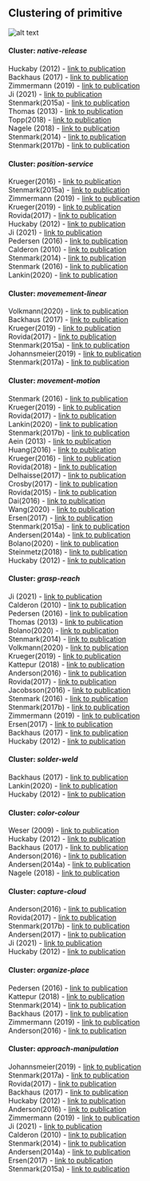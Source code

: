 ## Clustering of primitive
![alt text](https://github.com/teiband/industrial-skill-review/blob/main/data/out/primitive/kmeans10primitive.png?raw=true)

#### Cluster: *native-release*
Huckaby (2012) - [link to publication](http://www.jakehuckaby.com/papers/aaai2012ws_cogrob.pdf)<br />
Backhaus (2017) - [link to publication](https://link.springer.com/article/10.1007/s10845-015-1063-3)<br />
Zimmermann (2019) - [link to publication](https://ieeexplore.ieee.org/abstract/document/8869473)<br />
Ji (2021) - [link to publication](https://ieeexplore.ieee.org/document/9383829)<br />
Stenmark(2015a) - [link to publication](https://www.sciencedirect.com/science/article/abs/pii/S073658451400060X)<br />
Thomas (2013) - [link to publication](https://arxiv.org/ftp/arxiv/papers/1409/1409.6601.pdf)<br />
Topp(2018) - [link to publication](https://ieeexplore.ieee.org/document/8593566)<br />
Nagele (2018) - [link to publication](https://ieeexplore.ieee.org/document/8462885)<br />
Stenmark(2014) - [link to publication](https://www.sciencedirect.com/science/article/pii/S1474667016420768?via%3Dihub)<br />
Stenmark(2017b) - [link to publication](https://www.aaai.org/ocs/index.php/FSS/FSS17/paper/viewFile/16021/15290)<br />
#### Cluster: *position-service*
Krueger(2016) - [link to publication](https://ieeexplore.ieee.org/document/7440782)<br />
Stenmark(2015a) - [link to publication](https://www.sciencedirect.com/science/article/abs/pii/S073658451400060X)<br />
Zimmermann (2019) - [link to publication](https://ieeexplore.ieee.org/abstract/document/8869473)<br />
Krueger(2019) - [link to publication](https://www.sciencedirect.com/science/article/abs/pii/S0736584517304465)<br />
Rovida(2017) - [link to publication](https://link.springer.com/chapter/10.1007%2F978-3-319-54927-9_4)<br />
Huckaby (2012) - [link to publication](http://www.jakehuckaby.com/papers/aaai2012ws_cogrob.pdf)<br />
Ji (2021) - [link to publication](https://ieeexplore.ieee.org/document/9383829)<br />
Pedersen (2016) - [link to publication](https://www.sciencedirect.com/science/article/abs/pii/S0736584515000575 )<br />
Calderon (2010) - [link to publication](https://ieeexplore.ieee.org/stamp/stamp.jsp?tp=&arnumber=5513180)<br />
Stenmark(2014) - [link to publication](https://www.sciencedirect.com/science/article/pii/S1474667016420768?via%3Dihub)<br />
Stenmark (2016) - [link to publication](https://www.google.com/url?sa=t&rct=j&q=&esrc=s&source=web&cd=&ved=2ahUKEwjWhoK3_OnyAhU7AGMBHQ9gCL4QFnoECAkQAQ&url=https%3A%2F%2Fwww.aaai.org%2Focs%2Findex.php%2FFSS%2FFSS16%2Fpaper%2Fdownload%2F14091%2F13669&usg=AOvVaw3U3cjpPK_KJQGKlvKVW4--)<br />
Lankin(2020) - [link to publication](https://ieeexplore.ieee.org/document/9442192)<br />
#### Cluster: *movemement-linear*
Volkmann(2020) - [link to publication](https://www.sciencedirect.com/science/article/pii/S2351978920319144?via%3Dihub)<br />
Backhaus (2017) - [link to publication](https://link.springer.com/article/10.1007/s10845-015-1063-3)<br />
Krueger(2019) - [link to publication](https://www.sciencedirect.com/science/article/abs/pii/S0736584517304465)<br />
Rovida(2017) - [link to publication](https://link.springer.com/chapter/10.1007%2F978-3-319-54927-9_4)<br />
Stenmark(2015a) - [link to publication](https://www.sciencedirect.com/science/article/abs/pii/S073658451400060X)<br />
Johannsmeier(2019) - [link to publication](https://ieeexplore.ieee.org/stamp/stamp.jsp?tp=&arnumber=8793542)<br />
Stenmark(2017a) - [link to publication](https://dl.acm.org/doi/pdf/10.1145/2909824.3020227)<br />
#### Cluster: *movement-motion*
Stenmark (2016) - [link to publication](https://www.google.com/url?sa=t&rct=j&q=&esrc=s&source=web&cd=&ved=2ahUKEwjWhoK3_OnyAhU7AGMBHQ9gCL4QFnoECAkQAQ&url=https%3A%2F%2Fwww.aaai.org%2Focs%2Findex.php%2FFSS%2FFSS16%2Fpaper%2Fdownload%2F14091%2F13669&usg=AOvVaw3U3cjpPK_KJQGKlvKVW4--)<br />
Krueger(2019) - [link to publication](https://www.sciencedirect.com/science/article/abs/pii/S0736584517304465)<br />
Rovida(2017) - [link to publication](https://link.springer.com/chapter/10.1007%2F978-3-319-54927-9_4)<br />
Lankin(2020) - [link to publication](https://ieeexplore.ieee.org/document/9442192)<br />
Stenmark(2017b) - [link to publication](https://www.aaai.org/ocs/index.php/FSS/FSS17/paper/viewFile/16021/15290)<br />
Aein (2013) - [link to publication](https://ieeexplore.ieee.org/stamp/stamp.jsp?tp=&arnumber=6697011)<br />
Huang(2016) - [link to publication](https://ieeexplore.ieee.org/document/7759136)<br />
Krueger(2016) - [link to publication](https://ieeexplore.ieee.org/document/7440782)<br />
Rovida(2018) - [link to publication](https://ieeexplore.ieee.org/document/8594319)<br />
Delhaisse(2017) - [link to publication](https://ieeexplore.ieee.org/document/7966379)<br />
Crosby(2017) - [link to publication](https://www.aaai.org/ocs/index.php/ICAPS/ICAPS17/paper/viewFile/15715/15138)<br />
Rovida(2015) - [link to publication](https://ieeexplore.ieee.org/document/7125585)<br />
Dai(2016) - [link to publication](https://ieeexplore.ieee.org/document/7559116)<br />
Wang(2020) - [link to publication](https://ieeexplore.ieee.org/stamp/stamp.jsp?tp=&arnumber=9283066)<br />
Ersen(2017) - [link to publication](https://ieeexplore.ieee.org/document/7894169)<br />
Stenmark(2015a) - [link to publication](https://www.sciencedirect.com/science/article/abs/pii/S073658451400060X)<br />
Andersen(2014a) - [link to publication](https://ieeexplore.ieee.org/document/6840115)<br />
Bolano(2020) - [link to publication](https://ieeexplore.ieee.org/stamp/stamp.jsp?tp=&arnumber=9144806)<br />
Steinmetz(2018) - [link to publication](https://ieeexplore.ieee.org/document/8269311)<br />
Huckaby (2012) - [link to publication](http://www.jakehuckaby.com/papers/aaai2012ws_cogrob.pdf)<br />
#### Cluster: *grasp-reach*
Ji (2021) - [link to publication](https://ieeexplore.ieee.org/document/9383829)<br />
Calderon (2010) - [link to publication](https://ieeexplore.ieee.org/stamp/stamp.jsp?tp=&arnumber=5513180)<br />
Pedersen (2016) - [link to publication](https://www.sciencedirect.com/science/article/abs/pii/S0736584515000575 )<br />
Thomas (2013) - [link to publication](https://arxiv.org/ftp/arxiv/papers/1409/1409.6601.pdf)<br />
Bolano(2020) - [link to publication](https://ieeexplore.ieee.org/stamp/stamp.jsp?tp=&arnumber=9144806)<br />
Stenmark(2014) - [link to publication](https://www.sciencedirect.com/science/article/pii/S1474667016420768?via%3Dihub)<br />
Volkmann(2020) - [link to publication](https://www.sciencedirect.com/science/article/pii/S2351978920319144?via%3Dihub)<br />
Krueger(2019) - [link to publication](https://www.sciencedirect.com/science/article/abs/pii/S0736584517304465)<br />
Kattepur (2018) - [link to publication](https://ieeexplore.ieee.org/document/8592800 )<br />
Anderson(2016) - [link to publication](https://ieeexplore.ieee.org/stamp/stamp.jsp?tp=&arnumber=7559145)<br />
Rovida(2017) - [link to publication](https://link.springer.com/chapter/10.1007%2F978-3-319-54927-9_4)<br />
Jacobsson(2016) - [link to publication](https://ieeexplore.ieee.org/document/7559114)<br />
Stenmark (2016) - [link to publication](https://www.google.com/url?sa=t&rct=j&q=&esrc=s&source=web&cd=&ved=2ahUKEwjWhoK3_OnyAhU7AGMBHQ9gCL4QFnoECAkQAQ&url=https%3A%2F%2Fwww.aaai.org%2Focs%2Findex.php%2FFSS%2FFSS16%2Fpaper%2Fdownload%2F14091%2F13669&usg=AOvVaw3U3cjpPK_KJQGKlvKVW4--)<br />
Stenmark(2017b) - [link to publication](https://www.aaai.org/ocs/index.php/FSS/FSS17/paper/viewFile/16021/15290)<br />
Zimmermann (2019) - [link to publication](https://ieeexplore.ieee.org/abstract/document/8869473)<br />
Ersen(2017) - [link to publication](https://ieeexplore.ieee.org/document/7894169)<br />
Backhaus (2017) - [link to publication](https://link.springer.com/article/10.1007/s10845-015-1063-3)<br />
Huckaby (2012) - [link to publication](http://www.jakehuckaby.com/papers/aaai2012ws_cogrob.pdf)<br />
#### Cluster: *solder-weld*
Backhaus (2017) - [link to publication](https://link.springer.com/article/10.1007/s10845-015-1063-3)<br />
Lankin(2020) - [link to publication](https://ieeexplore.ieee.org/document/9442192)<br />
Huckaby (2012) - [link to publication](http://www.jakehuckaby.com/papers/aaai2012ws_cogrob.pdf)<br />
#### Cluster: *color-colour*
Weser (2009) - [link to publication](https://ieeexplore.ieee.org/document/5353901)<br />
Huckaby (2012) - [link to publication](http://www.jakehuckaby.com/papers/aaai2012ws_cogrob.pdf)<br />
Backhaus (2017) - [link to publication](https://link.springer.com/article/10.1007/s10845-015-1063-3)<br />
Anderson(2016) - [link to publication](https://ieeexplore.ieee.org/stamp/stamp.jsp?tp=&arnumber=7559145)<br />
Andersen(2014a) - [link to publication](https://ieeexplore.ieee.org/document/6840115)<br />
Nagele (2018) - [link to publication](https://ieeexplore.ieee.org/document/8462885)<br />
#### Cluster: *capture-cloud*
Anderson(2016) - [link to publication](https://ieeexplore.ieee.org/stamp/stamp.jsp?tp=&arnumber=7559145)<br />
Rovida(2017) - [link to publication](https://link.springer.com/chapter/10.1007%2F978-3-319-54927-9_4)<br />
Stenmark(2017b) - [link to publication](https://www.aaai.org/ocs/index.php/FSS/FSS17/paper/viewFile/16021/15290)<br />
Andersen(2017) - [link to publication](https://www.sciencedirect.com/science/article/pii/S2351978917304171?via%3Dihub)<br />
Ji (2021) - [link to publication](https://ieeexplore.ieee.org/document/9383829)<br />
Huckaby (2012) - [link to publication](http://www.jakehuckaby.com/papers/aaai2012ws_cogrob.pdf)<br />
#### Cluster: *organize-place*
Pedersen (2016) - [link to publication](https://www.sciencedirect.com/science/article/abs/pii/S0736584515000575 )<br />
Kattepur (2018) - [link to publication](https://ieeexplore.ieee.org/document/8592800 )<br />
Stenmark(2014) - [link to publication](https://www.sciencedirect.com/science/article/pii/S1474667016420768?via%3Dihub)<br />
Backhaus (2017) - [link to publication](https://link.springer.com/article/10.1007/s10845-015-1063-3)<br />
Zimmermann (2019) - [link to publication](https://ieeexplore.ieee.org/abstract/document/8869473)<br />
Anderson(2016) - [link to publication](https://ieeexplore.ieee.org/stamp/stamp.jsp?tp=&arnumber=7559145)<br />
#### Cluster: *approach-manipulation*
Johannsmeier(2019) - [link to publication](https://ieeexplore.ieee.org/stamp/stamp.jsp?tp=&arnumber=8793542)<br />
Stenmark(2017a) - [link to publication](https://dl.acm.org/doi/pdf/10.1145/2909824.3020227)<br />
Rovida(2017) - [link to publication](https://link.springer.com/chapter/10.1007%2F978-3-319-54927-9_4)<br />
Backhaus (2017) - [link to publication](https://link.springer.com/article/10.1007/s10845-015-1063-3)<br />
Huckaby (2012) - [link to publication](http://www.jakehuckaby.com/papers/aaai2012ws_cogrob.pdf)<br />
Anderson(2016) - [link to publication](https://ieeexplore.ieee.org/stamp/stamp.jsp?tp=&arnumber=7559145)<br />
Zimmermann (2019) - [link to publication](https://ieeexplore.ieee.org/abstract/document/8869473)<br />
Ji (2021) - [link to publication](https://ieeexplore.ieee.org/document/9383829)<br />
Calderon (2010) - [link to publication](https://ieeexplore.ieee.org/stamp/stamp.jsp?tp=&arnumber=5513180)<br />
Stenmark(2014) - [link to publication](https://www.sciencedirect.com/science/article/pii/S1474667016420768?via%3Dihub)<br />
Andersen(2014a) - [link to publication](https://ieeexplore.ieee.org/document/6840115)<br />
Ersen(2017) - [link to publication](https://ieeexplore.ieee.org/document/7894169)<br />
Stenmark(2015a) - [link to publication](https://www.sciencedirect.com/science/article/abs/pii/S073658451400060X)<br />
